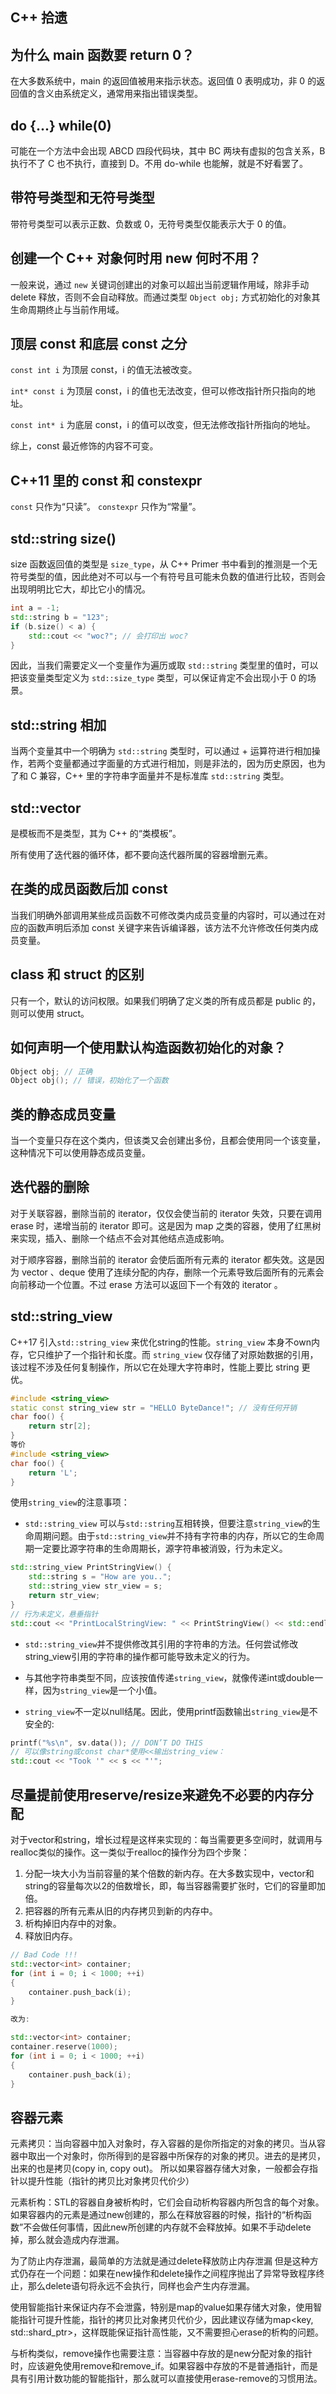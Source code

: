 ## C++ 拾遗

## 为什么 main 函数要 return 0？
在大多数系统中，main 的返回值被用来指示状态。返回值 0 表明成功，非 0 的返回值的含义由系统定义，通常用来指出错误类型。

## do {...} while(0)
可能在一个方法中会出现 ABCD 四段代码块，其中 BC 两块有虚拟的包含关系，B 执行不了 C 也不执行，直接到 D。不用 do-while 也能解，就是不好看罢了。

## 带符号类型和无符号类型
带符号类型可以表示正数、负数或 0，无符号类型仅能表示大于 0 的值。

## 创建一个 C++ 对象何时用 new 何时不用？
一般来说，通过 `new` 关键词创建出的对象可以超出当前逻辑作用域，除非手动 delete 释放，否则不会自动释放。而通过类型 `Object obj;` 方式初始化的对象其生命周期终止与当前作用域。

## 顶层 const 和底层 const 之分
`const int i` 为顶层 const，i 的值无法被改变。

`int* const i` 为顶层 const，i 的值也无法改变，但可以修改指针所只指向的地址。

`const int* i` 为底层 const，i 的值可以改变，但无法修改指针所指向的地址。

综上，const 最近修饰的内容不可变。

## C++11 里的 const 和 constexpr
`const` 只作为“只读”。
`constexpr` 只作为“常量”。

## std::string size()
size 函数返回值的类型是 `size_type`，从 C++ Primer 书中看到的推测是一个无符号类型的值，因此绝对不可以与一个有符号且可能未负数的值进行比较，否则会出现明明比它大，却比它小的情况。

```c++
int a = -1;
std::string b = "123";
if (b.size() < a) {
    std::cout << "woc?"; // 会打印出 woc?
}
```

因此，当我们需要定义一个变量作为遍历或取 `std::string` 类型里的值时，可以把该变量类型定义为 `std::size_type` 类型，可以保证肯定不会出现小于 0 的场景。

## std::string 相加
当两个变量其中一个明确为 `std::string` 类型时，可以通过 + 运算符进行相加操作，若两个变量都通过字面量的方式进行相加，则是非法的，因为历史原因，也为了和 C 兼容，C++ 里的字符串字面量并不是标准库 `std::string` 类型。  

## std::vector
是模板而不是类型，其为 C++ 的“类模板”。

所有使用了迭代器的循环体，都不要向迭代器所属的容器增删元素。

## 在类的成员函数后加 const
当我们明确外部调用某些成员函数不可修改类内成员变量的内容时，可以通过在对应的函数声明后添加 const 关键字来告诉编译器，该方法不允许修改任何类内成员变量。

## class 和 struct 的区别
只有一个，默认的访问权限。如果我们明确了定义类的所有成员都是 public 的，则可以使用 struct。

## 如何声明一个使用默认构造函数初始化的对象？
```c++
Object obj; // 正确
Object obj(); // 错误，初始化了一个函数
```

## 类的静态成员变量
当一个变量只存在这个类内，但该类又会创建出多份，且都会使用同一个该变量，这种情况下可以使用静态成员变量。

## 迭代器的删除
对于关联容器，删除当前的 iterator，仅仅会使当前的 iterator 失效，只要在调用 erase 时，递增当前的 iterator 即可。这是因为 map 之类的容器，使用了红黑树来实现，插入、删除一个结点不会对其他结点造成影响。

对于顺序容器，删除当前的 iterator 会使后面所有元素的 iterator 都失效。这是因为 vector 、deque 使用了连续分配的内存，删除一个元素导致后面所有的元素会向前移动一个位置。不过 erase 方法可以返回下一个有效的 iterator 。

## std::string_view
C++17 引入`std::string_view` 来优化string的性能。`string_view` 本身不own内存，它只维护了一个指针和长度。而 `string_view` 仅存储了对原始数据的引用，该过程不涉及任何复制操作，所以它在处理大字符串时，性能上要比 string 更优。

```c++
#include <string_view>
static const string_view str = "HELLO ByteDance!"; // 没有任何开销
char foo() {
    return str[2];
}
等价
#include <string_view>
char foo() {
    return 'L';
}
```

使用`string_view`的注意事项：
- `std::string_view` 可以与`std::string`互相转换，但要注意`string_view`的生命周期问题。由于`std::string_view`并不持有字符串的内存，所以它的生命周期一定要比源字符串的生命周期长，源字符串被消毁，行为未定义。
```C++
std::string_view PrintStringView() {
    std::string s = "How are you..";
    std::string_view str_view = s;
    return str_view;
}
// 行为未定义，悬垂指针
std::cout << "PrintLocalStringView: " << PrintStringView() << std::endl;
```

- `std::string_view`并不提供修改其引用的字符串的方法。任何尝试修改string_view引用的字符串的操作都可能导致未定义的行为。

- 与其他字符串类型不同，应该按值传递`string_view`，就像传递int或double一样，因为`string_view`是一个小值。

- `string_view`不一定以null结尾。因此，使用printf函数输出`string_view`是不安全的:
```c++
printf("%s\n", sv.data()); // DON’T DO THIS
// 可以像string或const char*使用<<输出string_view：
std::cout << "Took '" << s << "'";
```


## 尽量提前使用reserve/resize来避免不必要的内存分配
对于vector和string，增长过程是这样来实现的：每当需要更多空间时，就调用与realloc类似的操作。这一类似于realloc的操作分为四个步聚：
1. 分配一块大小为当前容量的某个倍数的新内存。在大多数实现中，vector和string的容量每次以2的倍数增长，即，每当容器需要扩张时，它们的容量即加倍。
2. 把容器的所有元素从旧的内存拷贝到新的内存中。
3. 析构掉旧内存中的对象。
4. 释放旧内存。

```C++
// Bad Code !!!
std::vector<int> container;
for (int i = 0; i < 1000; ++i)
{
    container.push_back(i);
}

改为:

std::vector<int> container;
container.reserve(1000);
for (int i = 0; i < 1000; ++i)
{
    container.push_back(i);
}
```

## 容器元素
元素拷贝：当向容器中加入对象时，存入容器的是你所指定的对象的拷贝。当从容器中取出一个对象时，你所得到的是容器中所保存的对象的拷贝。进去的是拷贝，出来的也是拷贝(copy in, copy out)。
所以如果容器存储大对象，一般都会存指针以提升性能（指针的拷贝比对象拷贝代价少）

元素析构：STL的容器自身被析构时，它们会自动析构容器内所包含的每个对象。如果容器内的元素是通过new创建的，那么在释放容器的时候，指针的“析构函数”不会做任何事情，因此new所创建的内存就不会释放掉。如果不手动delete掉，那么就会造成内存泄漏。

为了防止内存泄漏，最简单的方法就是通过delete释放防止内存泄漏
但是这种方式仍存在一个问题：如果在new操作和delete操作之间程序抛出了异常导致程序终止，那么delete语句将永远不会执行，同样也会产生内存泄漏。

使用智能指针来保证内存不会泄露，特别是map的value如果存储大对象，使用智能指针可提升性能，指针的拷贝比对象拷贝代价少，因此建议存储为map<key, std::shard_ptr<value>>，这样既能保证指针高性能，又不需要担心erase的析构的问题。

与析构类似，remove操作也需要注意：当容器中存放的是new分配对象的指针时，应该避免使用remove和remove_if。如果容器中存放的不是普通指针，而是具有引用计数功能的智能指针，那么就可以直接使用erase-remove的习惯用法。

